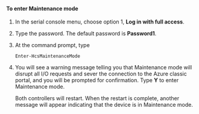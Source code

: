 <!--author=SharS last changed: 12/01/15-->

#### To enter Maintenance mode

1. In the serial console menu, choose option 1, **Log in with full access**.

2. Type the password. The default password is **Password1**.

3. At the command prompt, type

     `Enter-HcsMaintenanceMode`

4. You will see a warning message telling you that Maintenance mode will disrupt all I/O requests and sever the connection to the Azure classic portal, and you will be prompted for confirmation. Type **Y** to enter Maintenance mode.

    Both controllers will restart. When the restart is complete, another message will appear indicating that the device is in Maintenance mode.

